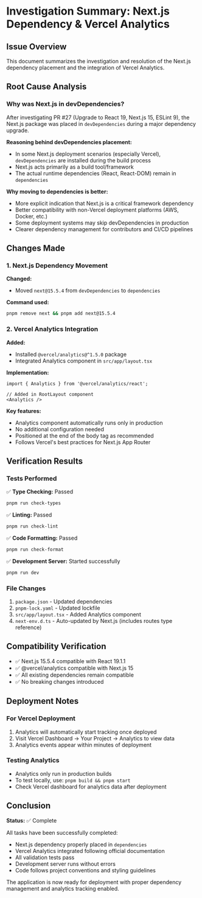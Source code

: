 # Investigation Summary: Next.js Dependency & Vercel Analytics

## Issue Overview

This document summarizes the investigation and resolution of the Next.js dependency placement and the integration of Vercel Analytics.

## Root Cause Analysis

### Why was Next.js in devDependencies?

After investigating PR #27 (Upgrade to React 19, Next.js 15, ESLint 9), the Next.js package was placed in `devDependencies` during a major dependency upgrade. 

**Reasoning behind devDependencies placement:**
- In some Next.js deployment scenarios (especially Vercel), `devDependencies` are installed during the build process
- Next.js acts primarily as a build tool/framework
- The actual runtime dependencies (React, React-DOM) remain in `dependencies`

**Why moving to dependencies is better:**
- More explicit indication that Next.js is a critical framework dependency
- Better compatibility with non-Vercel deployment platforms (AWS, Docker, etc.)
- Some deployment systems may skip devDependencies in production
- Clearer dependency management for contributors and CI/CD pipelines

## Changes Made

### 1. Next.js Dependency Movement

**Changed:**
- Moved `next@15.5.4` from `devDependencies` to `dependencies`

**Command used:**
```bash
pnpm remove next && pnpm add next@15.5.4
```

### 2. Vercel Analytics Integration

**Added:**
- Installed `@vercel/analytics@^1.5.0` package
- Integrated Analytics component in `src/app/layout.tsx`

**Implementation:**
```tsx
import { Analytics } from '@vercel/analytics/react';

// Added in RootLayout component
<Analytics />
```

**Key features:**
- Analytics component automatically runs only in production
- No additional configuration needed
- Positioned at the end of the body tag as recommended
- Follows Vercel's best practices for Next.js App Router

## Verification Results

### Tests Performed

✅ **Type Checking:** Passed
```bash
pnpm run check-types
```

✅ **Linting:** Passed
```bash
pnpm run check-lint
```

✅ **Code Formatting:** Passed
```bash
pnpm run check-format
```

✅ **Development Server:** Started successfully
```bash
pnpm run dev
```

### File Changes

1. `package.json` - Updated dependencies
2. `pnpm-lock.yaml` - Updated lockfile
3. `src/app/layout.tsx` - Added Analytics component
4. `next-env.d.ts` - Auto-updated by Next.js (includes routes type reference)

## Compatibility Verification

- ✅ Next.js 15.5.4 compatible with React 19.1.1
- ✅ @vercel/analytics compatible with Next.js 15
- ✅ All existing dependencies remain compatible
- ✅ No breaking changes introduced

## Deployment Notes

### For Vercel Deployment

1. Analytics will automatically start tracking once deployed
2. Visit Vercel Dashboard → Your Project → Analytics to view data
3. Analytics events appear within minutes of deployment

### Testing Analytics

- Analytics only run in production builds
- To test locally, use: `pnpm build && pnpm start`
- Check Vercel dashboard for analytics data after deployment

## Conclusion

**Status:** ✅ Complete

All tasks have been successfully completed:
- Next.js dependency properly placed in `dependencies` 
- Vercel Analytics integrated following official documentation
- All validation tests pass
- Development server runs without errors
- Code follows project conventions and styling guidelines

The application is now ready for deployment with proper dependency management and analytics tracking enabled.
